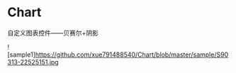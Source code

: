# Chart
自定义图表控件——贝赛尔+阴影

![sample1]https://github.com/xue791488540/Chart/blob/master/sample/S90313-22525151.jpg

